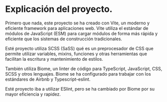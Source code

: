 # Explicación del proyecto.


Primero que nada, este proyecto se ha creado con Vite, un moderno y eficiente framework para aplicaciones web. Vite utiliza el estándar de módulos de JavaScript (ESM) para cargar módulos de forma más rápida y eficiente que los sistemas de construcción tradicionales.

Esté proyecto utiliza SCSS (SaSS) qué es un preprocesador de CSS que permite utilizar variables, mixins, funciones y otras herramientas que facilitan la escritura y mantenimiento de estilos.

También utiliza Biome, un linter de código para TypeScript, JavaScript, CSS, SCSS y otros lenguajes. Biome se ha configurado para trabajar con los estándares de Airbnb y Typescript-eslint.

Esté proyecto iba a utilizar ESlint, pero se ha cambiado por Biome por su mayor eficiencia y rapidez.

